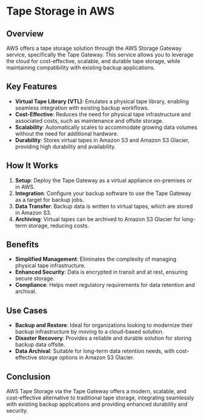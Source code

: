 # Tape Storage in AWS

## Overview
AWS offers a tape storage solution through the AWS Storage Gateway service, specifically the Tape Gateway. This service allows you to leverage the cloud for cost-effective, scalable, and durable tape storage, while maintaining compatibility with existing backup applications.

## Key Features

- **Virtual Tape Library (VTL)**: Emulates a physical tape library, enabling seamless integration with existing backup workflows.
- **Cost-Effective**: Reduces the need for physical tape infrastructure and associated costs, such as maintenance and offsite storage.
- **Scalability**: Automatically scales to accommodate growing data volumes without the need for additional hardware.
- **Durability**: Stores virtual tapes in Amazon S3 and Amazon S3 Glacier, providing high durability and availability.

## How It Works

1. **Setup**: Deploy the Tape Gateway as a virtual appliance on-premises or in AWS.
2. **Integration**: Configure your backup software to use the Tape Gateway as a target for backup jobs.
3. **Data Transfer**: Backup data is written to virtual tapes, which are stored in Amazon S3.
4. **Archiving**: Virtual tapes can be archived to Amazon S3 Glacier for long-term storage, reducing costs.

## Benefits

- **Simplified Management**: Eliminates the complexity of managing physical tape infrastructure.
- **Enhanced Security**: Data is encrypted in transit and at rest, ensuring secure storage.
- **Compliance**: Helps meet regulatory requirements for data retention and archival.

## Use Cases

- **Backup and Restore**: Ideal for organizations looking to modernize their backup infrastructure by moving to a cloud-based solution.
- **Disaster Recovery**: Provides a reliable and durable solution for storing backup data offsite.
- **Data Archival**: Suitable for long-term data retention needs, with cost-effective storage options in Amazon S3 Glacier.

## Conclusion
AWS Tape Storage via the Tape Gateway offers a modern, scalable, and cost-effective alternative to traditional tape storage, integrating seamlessly with existing backup applications and providing enhanced durability and security.